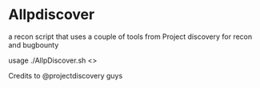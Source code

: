 # Allpdiscover
a recon script that uses a couple of tools from Project discovery for recon and bugbounty



usage 
./AllpDiscover.sh <<domain name>>

Credits to @projectdiscovery guys 
